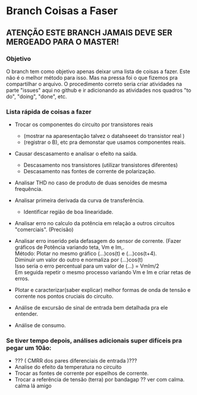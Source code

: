# Branch Coisas a Faser  
## ATENÇÃO ESTE BRANCH JAMAIS DEVE SER MERGEADO PARA O MASTER!  

### Objetivo  
O branch tem como objetivo apenas deixar uma lista de coisas a fazer. Este não é o melhor método para isso. Mas na pressa foi o que fizemos pra compartilhar o arquivo. O procedimento correto seria criar atividades na parte "issues" aqui no github e ir adicionando as atividades nos quadros "to do", "doing", "done", etc.  

### Lista rápida de coisas a fazer  
- Trocar os componentes do circuito por transistores reais  
  - (mostrar na aparesentação talvez o datahseeet do transistor real )  
  - (registrar o B), etc pra demonstar que usamos componentes reais.  

- Causar descasamento e analisar o efeito na saída.  
	- Descasamento nos transistores (utilizar transistores diferentes)  
	- Descasamento nas fontes de corrente de polarização.  

- Analisar THD no caso de produto de duas senoides de mesma frequência.  

- Analisar primeira derivada da curva de transferência.  
  - Identificar região de boa linearidade.  

- Analisar erro no calculo da potência em relação a outros circuitos "comerciais". (Precisão)  

- Analisar erro inserido pela defasagem do sensor de corrente. (Fazer gráficos de Potência variando teta, Vm e Im,.   
	Método: Plotar no mesmo gráfico (...)cos(t) e (...)cos(t+4).  
	        Diminuir um valor do outro e normaliza por (...)cos(t)  
          Isso seria o erro percentual para um valor de (...) = VmIm/2  
          Em seguida repetir o mesmo processo variando Vm e Im e criar retas de erros.  

- Plotar e caracterizar(saber explicar) melhor formas de onda de tensão e corrente nos pontos cruciais do circuito.  

- Análise de excursão de sinal de entrada bem detalhada pra ele entender.  

- Análise de consumo.  

### Se tiver tempo depois, análises adicionais super difíceis pra pegar um 10ão:  

- ??? ( CMRR dos pares diferenciais de entrada )???  
- Analise do efeito da temperatura no circuito  
- Trocar as fontes de corrente por espelhos de corrente.  
- Trocar a referência de tensão (terra) por bandagap ?? ver com calma. calma lá amigo  
